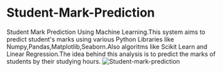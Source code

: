 # Student-Mark-Prediction
Student Mark Prediction Using Machine Learning.This system aims to predict student's marks using various Python Libraries like Numpy,Pandas,Matplotlib,Seaborn.Also algoritms like Scikit Learn and Linear Regression.The idea behind this analysis is to predict the marks of students by their studying hours.
![Student-mark-prediction](https://github.com/Akash-Nadigepu/Student-Mark-Prediction/assets/95955375/f82c366a-6c35-4080-bf32-5f9dc5e3fbc3)
